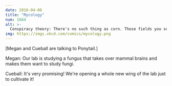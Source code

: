 ```yaml
---
date: 2016-04-06
title: "Mycology"
num: 1664
alt: >-
  Conspiracy theory: There's no such thing as corn. Those fields you see are just the stalks of a fungus that's controlling our brains to make us want to spread it.
img: https://imgs.xkcd.com/comics/mycology.png
---
```

[Megan and Cueball are talking to Ponytail.]

Megan: Our lab is studying a fungus that takes over mammal brains and makes them want to study fungi.

Cueball: It's very promising! We're opening a whole new wing of the lab just to cultivate it!